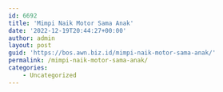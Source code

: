 ```yaml
---
id: 6692
title: 'Mimpi Naik Motor Sama Anak'
date: '2022-12-19T20:44:27+00:00'
author: admin
layout: post
guid: 'https://bos.awn.biz.id/mimpi-naik-motor-sama-anak/'
permalink: /mimpi-naik-motor-sama-anak/
categories:
    - Uncategorized
---
```


